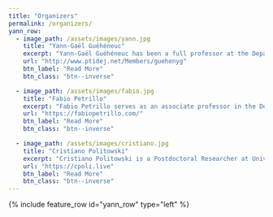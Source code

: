 ```yaml
---
title: "Organizers"
permalink: /organizers/
yann_row:
  - image_path: /assets/images/yann.jpg
    title: "Yann-Gaël Guéhéneuc"
    excerpt: "Yann-Gaël Guéhéneuc has been a full professor at the Department of Computer Science and Software Engineering of Concordia University since 2017."
    url: "http://www.ptidej.net/Members/guehenyg"
    btn_label: "Read More"
    btn_class: "btn--inverse"

  - image_path: /assets/images/fabio.jpg
    title: "Fabio Petrillo"
    excerpt: "Fabio Petrillo serves as an associate professor in the Department of Software Engineering and IT at École de Technologie Supérieure in Montreal, Canada."
    url: "https://fabiopetrillo.com/"
    btn_label: "Read More"
    btn_class: "btn--inverse"

  - image_path: /assets/images/cristiano.jpg
    title: "Cristiano Politowski"
    excerpt: "Cristiano Politowski is a Postdoctoral Researcher at Université de Montréal, where he is researching machine learning applied to software engineering, in particular game testing."
    url: "https://cpoli.live"
    btn_label: "Read More"
    btn_class: "btn--inverse"
---
```


<!-- {% include gallery caption="This is a sample gallery with **Markdown support**." %}

{% include figure image_path="/assets/images/yann.jpg" caption="Yann-Gaël Guéhéneuc." %} -->

{% include feature_row  id="yann_row" type="left" %}

<!-- [Yann-Gaël Guéhéneuc](http://www.ptidej.net/Members/guehenyg) has been a full professor at the Department of Computer Science and Software Engineering of Concordia University since 2017, where he leads the Ptidej team on evaluating and enhancing the quality of the software systems, focusing on the Internet of Things and researching new theories, methods, and tools to understand, evaluate, and improve the development, release, testing, and security of such systems. Prior, he was a faculty member at Polytechnique Montréal and Université de Montréal, where he started as an assistant professor in 2003. In 2003, he received a Ph.D.\ in Software Engineering from the University of Nantes, France, under Professor Pierre Cointe's supervision. His Ph.D. thesis was funded by Object Technology International, Inc. (now IBM Ottawa Labs.), where he worked in 1999 and 2000. His research interests are program understanding and program quality, in particular through the use and the identification of recurring patterns. He is interested also in empirical software engineering. He has published papers in international conferences and journals, including IEEE TSE, Springer EMSE, ACM/IEEE ICSE, IEEE ICSME, and IEEE SANER. He was the program co-chair and general chair of several events, including ICPC'20, SANER'15, APSEC'14, and ICSM'13.

[Fabio Petrillo](https://fabiopetrillo.com/) Fabio Petrillo serves as an associate professor in the Department of Software Engineering and IT at École de Technologie Supérieure in Montreal, Canada. He completed his Ph.D.\ in Computer Science from the Federal University of Rio Grande do Sul in Brazil in 2016. Following that, he pursued a postdoctoral fellowship at Concordia University in Canada. Throughout his research career, Fabio Petrillo has focused on various areas including Empirical Software Engineering, Software Quality, Debugging, Service-Oriented Architecture, Cloud Computing, and Agile Methods. His contributions to the field of Software Engineering for Computer Games have received international recognition. One of his notable achievements includes the development of Swarm Debugging, an innovative collaborative approach that enhances debugging activities. In addition to his academic pursuits, Fabio Petrillo has accumulated over 20 years of experience working as a software developer, software architect, manager, and agile coach. He has been involved in critical mission projects and provided guidance to numerous teams.

[Cristiano Politowski](https://cpoli.live) is a Postdoctoral Researcher at Université de Montréal, where he is researching machine learning applied to software engineering, in particular game testing. He received his Ph.D.\ degree in Software Engineering from Concordia University, his master's degree in Computer Science from the Universidade de Santa Maria, and his undergrad diploma, also in Computer Science, from the Universidade Regional do Noroeste do Estado do Rio Grande do Sul, both in Brazil. In industry, he worked with Web applications and the performance of Web servers. -->

